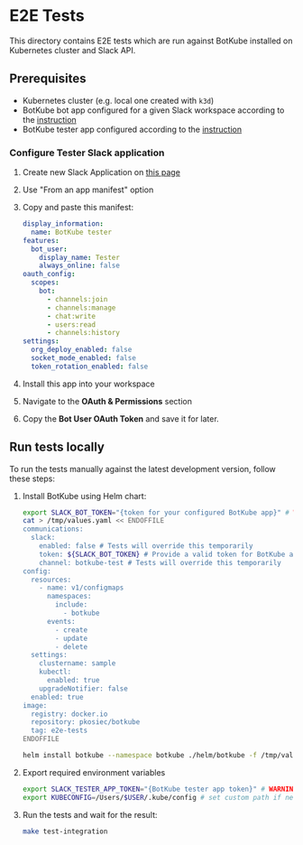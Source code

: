 # E2E Tests

This directory contains E2E tests which are run against BotKube installed on Kubernetes cluster and Slack API.

## Prerequisites

- Kubernetes cluster (e.g. local one created with `k3d`)
- BotKube bot app configured for a given Slack workspace according to the [instruction](https://www.botkube.io/installation/slack/)
- BotKube tester app configured according to the [instruction](#configure-tester-slack-application)

### Configure Tester Slack application

1. Create new Slack Application on [this page](https://api.slack.com/apps)
2. Use "From an app manifest" option
3. Copy and paste this manifest:

    ```yaml
    display_information:
      name: BotKube tester
    features:
      bot_user:
        display_name: Tester
        always_online: false
    oauth_config:
      scopes:
        bot:
          - channels:join
          - channels:manage
          - chat:write
          - users:read
          - channels:history
    settings:
      org_deploy_enabled: false
      socket_mode_enabled: false
      token_rotation_enabled: false
    ```

4. Install this app into your workspace
5. Navigate to the **OAuth & Permissions** section
6. Copy the **Bot User OAuth Token** and save it for later.

## Run tests locally

To run the tests manually against the latest development version, follow these steps:

1. Install BotKube using Helm chart:
        
    ```bash
    export SLACK_BOT_TOKEN="{token for your configured BotKube app}" # WARNING: It is token for BotKube Slack bot, not the Tester!
    cat > /tmp/values.yaml << ENDOFFILE
    communications:
      slack:
        enabled: false # Tests will override this temporarily
        token: ${SLACK_BOT_TOKEN} # Provide a valid token for BotKube app
        channel: botkube-test # Tests will override this temporarily
    config:
      resources:
        - name: v1/configmaps
          namespaces:
            include:
              - botkube
          events:
            - create
            - update
            - delete
      settings:
        clustername: sample
        kubectl:
          enabled: true
        upgradeNotifier: false
      enabled: true
    image:
      registry: docker.io
      repository: pkosiec/botkube 
      tag: e2e-tests
    ENDOFFILE
    
    helm install botkube --namespace botkube ./helm/botkube -f /tmp/values.yaml --wait
    ```


1. Export required environment variables

    ```bash
    export SLACK_TESTER_APP_TOKEN="{BotKube tester app token}" # WARNING: This is a token for Tester, not the BotKube Slack bot!
    export KUBECONFIG=/Users/$USER/.kube/config # set custom path if necessary
    ```

1. Run the tests and wait for the result:

    ```bash
    make test-integration
    ```
